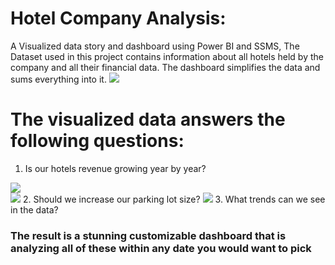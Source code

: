 # Hotel Company Analysis:
A Visualized data story and dashboard using Power BI and SSMS,
The Dataset used in this project contains information about all hotels held by the company and all their financial data.
The dashboard simplifies the data and sums everything into it.
<img src="https://media.discordapp.net/attachments/345269889537146881/903634426032951306/unknown.png" />
# The visualized data answers the following questions:
1. Is our hotels revenue growing year by year?
<img src="https://media.discordapp.net/attachments/345269889537146881/903634274689896498/unknown.png" />
<br>
<img src="https://media.discordapp.net/attachments/345269889537146881/903634318964953188/unknown.png"/>
2. Should we increase our parking lot size?
<img src="https://media.discordapp.net/attachments/345269889537146881/903634381946642492/unknown.png" />
3. What trends can we see in the data?
<br>
<h3> The result is a stunning customizable dashboard that is analyzing all of these within any date you would want to pick</h3>
